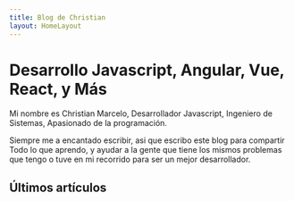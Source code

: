 ```yaml
---
title: Blog de Christian
layout: HomeLayout
---
```


# Desarrollo Javascript, Angular, Vue, React, y Más

Mi nombre es Christian Marcelo, Desarrollador Javascript, Ingeniero de Sistemas, Apasionado de la programación.

Siempre me a encantado escribir, asi que escribo este blog para compartir Todo lo que aprendo, y ayudar a la gente que tiene los mismos problemas que tengo o tuve en mi recorrido para ser un mejor desarrollador.

## Últimos artículos
<RecentContent/>

<Topics />
